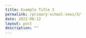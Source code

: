 ```yaml
---
title: Example Title 3
permalink: /primary-school-news/3/
date: 2022-06-12
layout: post
description: ""
---
```


